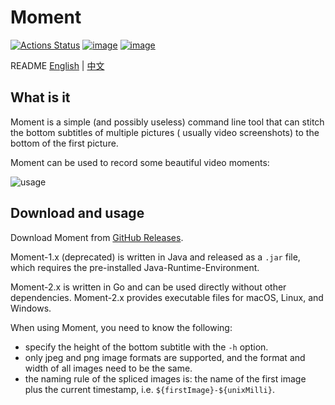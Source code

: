 # Moment

[![Actions Status](https://github.com/fantasticmao/moment/workflows/ci/badge.svg)](https://github.com/fantasticmao/moment/actions)
[![image](https://img.shields.io/badge/release-download-blue.svg)](https://github.com/fantasticmao/moment/releases)
[![image](https://img.shields.io/badge/license-MIT-green.svg)](https://github.com/fantasticmao/moment/blob/master/LICENSE)

README [English](README.md) | [中文](README_ZH.md)

## What is it

Moment is a simple (and possibly useless) command line tool that can stitch the bottom subtitles of multiple pictures (
usually video screenshots) to the bottom of the first picture.

Moment can be used to record some beautiful video moments:

![usage](doc/usage.gif)

## Download and usage

Download Moment from [GitHub Releases](https://github.com/fantasticmao/moment/releases).

Moment-1.x (deprecated) is written in Java and released as a `.jar` file, which requires the pre-installed
Java-Runtime-Environment.

Moment-2.x is written in Go and can be used directly without other dependencies. Moment-2.x provides executable files
for macOS, Linux, and Windows.

When using Moment, you need to know the following:

- specify the height of the bottom subtitle with the `-h` option.
- only jpeg and png image formats are supported, and the format and width of all images need to be the same.
- the naming rule of the spliced images is: the name of the first image plus the current timestamp,
  i.e. `${firstImage}-${unixMilli}`.
